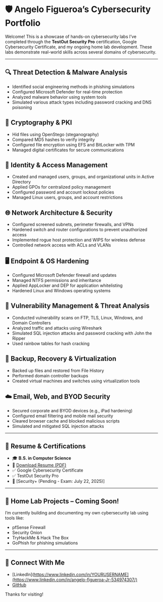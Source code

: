 # 🛡️ Angelo Figueroa’s Cybersecurity Portfolio

Welcome! This is a showcase of hands-on cybersecurity labs I’ve completed through the **TestOut Security Pro** certification, Google Cybersecurity Certificate, and my ongoing home lab development. These labs demonstrate real-world skills across several domains of cybersecurity.

---

## 🔍 Threat Detection & Malware Analysis
- Identified social engineering methods in phishing simulations
- Configured Microsoft Defender for real-time protection
- Analyzed malware behavior using system tools
- Simulated various attack types including password cracking and DNS poisoning

## 🔐 Cryptography & PKI
- Hid files using OpenStego (steganography)
- Compared MD5 hashes to verify integrity
- Configured file encryption using EFS and BitLocker with TPM
- Managed digital certificates for secure communications

## 👤 Identity & Access Management
- Created and managed users, groups, and organizational units in Active Directory
- Applied GPOs for centralized policy management
- Configured password and account lockout policies
- Managed Linux users, groups, and account restrictions

## 🌐 Network Architecture & Security
- Configured screened subnets, perimeter firewalls, and VPNs
- Hardened switch and router configurations to prevent unauthorized access
- Implemented rogue host protection and WIPS for wireless defense
- Controlled network access with ACLs and VLANs

## 🖥️ Endpoint & OS Hardening
- Configured Microsoft Defender firewall and updates
- Managed NTFS permissions and inheritance
- Applied AppLocker and DEP for application whitelisting
- Hardened Linux and Windows operating systems

## 📡 Vulnerability Management & Threat Analysis
- Conducted vulnerability scans on FTP, TLS, Linux, Windows, and Domain Controllers
- Analyzed traffic and attacks using Wireshark
- Simulated SQL injection attacks and password cracking with John the Ripper
- Used rainbow tables for hash cracking

## 💾 Backup, Recovery & Virtualization
- Backed up files and restored from File History
- Performed domain controller backups
- Created virtual machines and switches using virtualization tools

## ☁️ Email, Web, and BYOD Security
- Secured corporate and BYOD devices (e.g., iPad hardening)
- Configured email filtering and mobile mail security
- Cleared browser cache and blocked malicious scripts
- Simulated and mitigated SQL injection attacks

---

## 📄 Resume & Certifications

- 🎓 **B.S. in Computer Science**
- 📜 [Download Resume (PDF)](LINK_TO_YOUR_RESUME)
- ✅ Google Cybersecurity Certificate
- ✅ TestOut Security Pro
- 📝 [Security+ (Pending - Exam: July 22, 2025)]

---

## 🔧 Home Lab Projects – Coming Soon!
I’m currently building and documenting my own cybersecurity lab using tools like:
- pfSense Firewall
- Security Onion
- TryHackMe & Hack The Box
- GoPhish for phishing simulations

---

## 🔗 Connect With Me

- [LinkedIn](https://www.linkedin.com/in/YOURUSERNAME](https://www.linkedin.com/in/angelo-figueroa-Jr-534974307/)
- [GitHub](https://github.com/AngeloFig)

Thanks for visiting!
